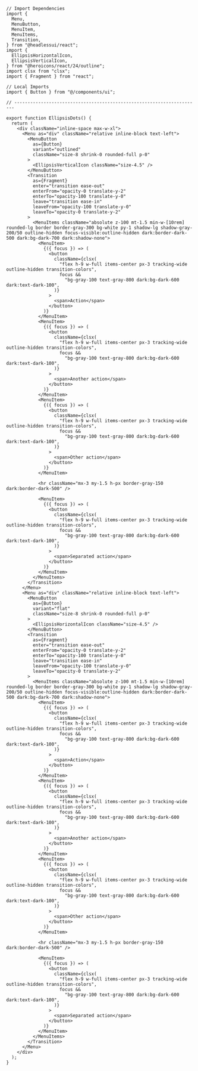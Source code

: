 ﻿```tsx
// Import Dependencies
import {
  Menu,
  MenuButton,
  MenuItem,
  MenuItems,
  Transition,
} from "@headlessui/react";
import {
  EllipsisHorizontalIcon,
  EllipsisVerticalIcon,
} from "@heroicons/react/24/outline";
import clsx from "clsx";
import { Fragment } from "react";

// Local Imports
import { Button } from "@/components/ui";

// ----------------------------------------------------------------------

export function EllipsisDots() {
  return (
    <div className="inline-space max-w-xl">
      <Menu as="div" className="relative inline-block text-left">
        <MenuButton
          as={Button}
          variant="outlined"
          className="size-8 shrink-0 rounded-full p-0"
        >
          <EllipsisVerticalIcon className="size-4.5" />
        </MenuButton>
        <Transition
          as={Fragment}
          enter="transition ease-out"
          enterFrom="opacity-0 translate-y-2"
          enterTo="opacity-100 translate-y-0"
          leave="transition ease-in"
          leaveFrom="opacity-100 translate-y-0"
          leaveTo="opacity-0 translate-y-2"
        >
          <MenuItems className="absolute z-100 mt-1.5 min-w-[10rem] rounded-lg border border-gray-300 bg-white py-1 shadow-lg shadow-gray-200/50 outline-hidden focus-visible:outline-hidden dark:border-dark-500 dark:bg-dark-700 dark:shadow-none">
            <MenuItem>
              {({ focus }) => (
                <button
                  className={clsx(
                    "flex h-9 w-full items-center px-3 tracking-wide outline-hidden transition-colors",
                    focus &&
                      "bg-gray-100 text-gray-800 dark:bg-dark-600 dark:text-dark-100",
                  )}
                >
                  <span>Action</span>
                </button>
              )}
            </MenuItem>
            <MenuItem>
              {({ focus }) => (
                <button
                  className={clsx(
                    "flex h-9 w-full items-center px-3 tracking-wide outline-hidden transition-colors",
                    focus &&
                      "bg-gray-100 text-gray-800 dark:bg-dark-600 dark:text-dark-100",
                  )}
                >
                  <span>Another action</span>
                </button>
              )}
            </MenuItem>
            <MenuItem>
              {({ focus }) => (
                <button
                  className={clsx(
                    "flex h-9 w-full items-center px-3 tracking-wide outline-hidden transition-colors",
                    focus &&
                      "bg-gray-100 text-gray-800 dark:bg-dark-600 dark:text-dark-100",
                  )}
                >
                  <span>Other action</span>
                </button>
              )}
            </MenuItem>

            <hr className="mx-3 my-1.5 h-px border-gray-150 dark:border-dark-500" />

            <MenuItem>
              {({ focus }) => (
                <button
                  className={clsx(
                    "flex h-9 w-full items-center px-3 tracking-wide outline-hidden transition-colors",
                    focus &&
                      "bg-gray-100 text-gray-800 dark:bg-dark-600 dark:text-dark-100",
                  )}
                >
                  <span>Separated action</span>
                </button>
              )}
            </MenuItem>
          </MenuItems>
        </Transition>
      </Menu>
      <Menu as="div" className="relative inline-block text-left">
        <MenuButton
          as={Button}
          variant="flat"
          className="size-8 shrink-0 rounded-full p-0"
        >
          <EllipsisHorizontalIcon className="size-4.5" />
        </MenuButton>
        <Transition
          as={Fragment}
          enter="transition ease-out"
          enterFrom="opacity-0 translate-y-2"
          enterTo="opacity-100 translate-y-0"
          leave="transition ease-in"
          leaveFrom="opacity-100 translate-y-0"
          leaveTo="opacity-0 translate-y-2"
        >
          <MenuItems className="absolute z-100 mt-1.5 min-w-[10rem] rounded-lg border border-gray-300 bg-white py-1 shadow-lg shadow-gray-200/50 outline-hidden focus-visible:outline-hidden dark:border-dark-500 dark:bg-dark-700 dark:shadow-none">
            <MenuItem>
              {({ focus }) => (
                <button
                  className={clsx(
                    "flex h-9 w-full items-center px-3 tracking-wide outline-hidden transition-colors",
                    focus &&
                      "bg-gray-100 text-gray-800 dark:bg-dark-600 dark:text-dark-100",
                  )}
                >
                  <span>Action</span>
                </button>
              )}
            </MenuItem>
            <MenuItem>
              {({ focus }) => (
                <button
                  className={clsx(
                    "flex h-9 w-full items-center px-3 tracking-wide outline-hidden transition-colors",
                    focus &&
                      "bg-gray-100 text-gray-800 dark:bg-dark-600 dark:text-dark-100",
                  )}
                >
                  <span>Another action</span>
                </button>
              )}
            </MenuItem>
            <MenuItem>
              {({ focus }) => (
                <button
                  className={clsx(
                    "flex h-9 w-full items-center px-3 tracking-wide outline-hidden transition-colors",
                    focus &&
                      "bg-gray-100 text-gray-800 dark:bg-dark-600 dark:text-dark-100",
                  )}
                >
                  <span>Other action</span>
                </button>
              )}
            </MenuItem>

            <hr className="mx-3 my-1.5 h-px border-gray-150 dark:border-dark-500" />

            <MenuItem>
              {({ focus }) => (
                <button
                  className={clsx(
                    "flex h-9 w-full items-center px-3 tracking-wide outline-hidden transition-colors",
                    focus &&
                      "bg-gray-100 text-gray-800 dark:bg-dark-600 dark:text-dark-100",
                  )}
                >
                  <span>Separated action</span>
                </button>
              )}
            </MenuItem>
          </MenuItems>
        </Transition>
      </Menu>
    </div>
  );
}

```
